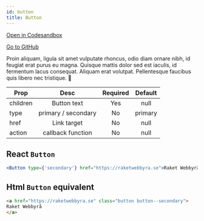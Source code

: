 ```yaml
---
id: button
title: Button
---
```

[Open in Codesandbox](https://codesandbox.io/s/github/DanielJohnsson87/raket-factory/tree/master/packages/button)

[Go to GitHub](https://github.com/DanielJohnsson87/raket-factory/tree/master/packages/button)

Proin aliquam, ligula sit amet vulputate rhoncus, odio diam ornare nibh, id feugiat erat purus eu magna. Quisque mattis dolor sed est iaculis, id fermentum lacus consequat. Aliquam erat volutpat. Pellentesque faucibus quis libero nec tristique. 🤖


| Prop          | Desc                      | Required |Default  |
| ------------- |:-------------:            | :-------:| :------:|
| children      | Button text               | Yes      | null    |
| type          | primary / secondary       | No       | primary |
| href          | Link target               | No       | null    |
| action        | callback function         | No       | null    |


## React `Button`
 
```jsx harmony
<Button type={'secondary'} href="https://raketwebbyra.se">Raket Webbyrå</Button>
```

## Html `Button` equivalent
```html
<a href="https://raketwebbyra.se" class="button button--secondary">
Raket Webbyrå
</a> 
```

